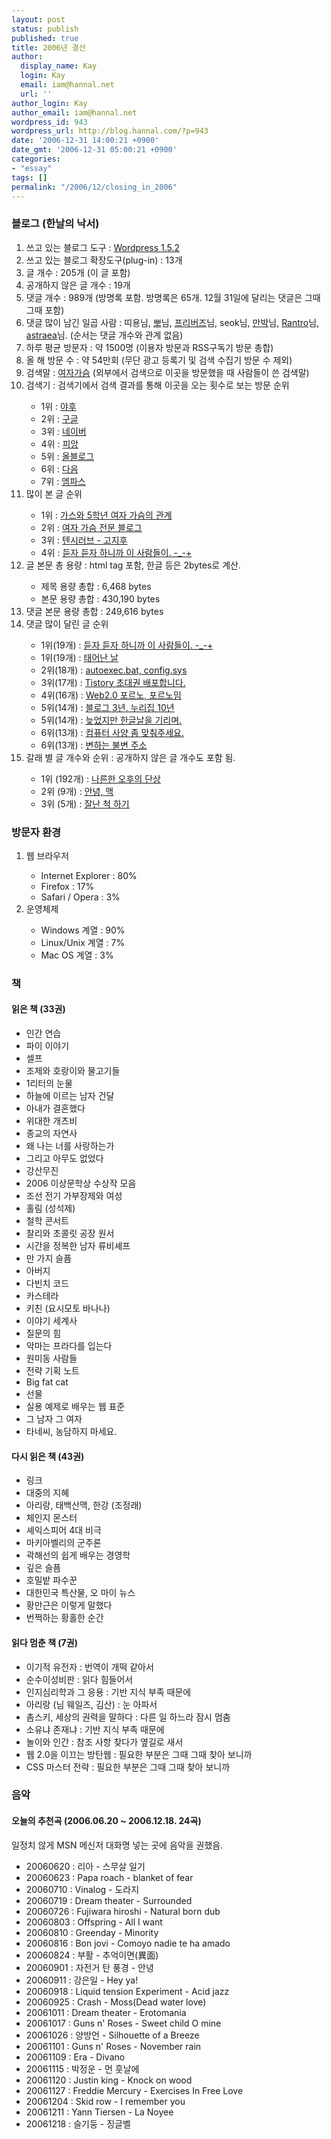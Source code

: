 ```yaml
---
layout: post
status: publish
published: true
title: 2006년 결산
author:
  display_name: Kay
  login: Kay
  email: iam@hannal.net
  url: ''
author_login: Kay
author_email: iam@hannal.net
wordpress_id: 943
wordpress_url: http://blog.hannal.com/?p=943
date: '2006-12-31 14:00:21 +0900'
date_gmt: '2006-12-31 05:00:21 +0900'
categories:
- "essay"
tags: []
permalink: "/2006/12/closing_in_2006"
---
```

<h3>블로그 (한날의 낙서)</h3>
<ol>
<li>쓰고 있는 블로그 도구 : <a href="http://www.wordpress.org">Wordpress 1.5.2</a></li>
<li>쓰고 있는 블로그 확장도구(plug-in) : 13개</li>
<li>글 개수 : 205개 (이 글 포함)</li>
<li>공개하지 않은 글 개수 : 19개</li>
<li>댓글 개수 :  989개 (방명록 포함. 방명록은 65개. 12월 31일에 달리는 댓글은 그때 그때 포함)</li>
<li>댓글 많이 남긴 일곱 사람 : 띠용님, <a href="http://www.blogmeme.com/claire">뽀</a>님, <a href="http://www.fribirdz.net">프리버즈</a>님, seok님, <a href="http://www.sumanpark.com">만박</a>님, <a href="http://rantro.dothome.co.kr">Rantro</a>님, <a href="http://www.withstory.net">astraea</a>님. (순서는 댓글 개수와 관계 없음)</li>
<li>하루 평균 방문자 : 약 1500명 (이용자 방문과 RSS구독기 방문 총합)</li>
<li>올 해 방문 수 : 약 54만회 (무단 광고 등록기 및 검색 수집기 방문 수 제외)</li>
<li>검색말 : <a href="http://www.google.co.kr/search?hl=ko&newwindow=1&q=%EC%97%AC%EC%9E%90%EA%B0%80%EC%8A%B4+site%3Awww.hannal.net&btnG=%EA%B2%80%EC%83%89&lr=">여자가슴</a> (외부에서 검색으로 이곳을 방문했을 때 사람들이 쓴 검색말)</li>
<li>검색기 : 검색기에서 검색 결과를 통해 이곳을 오는 횟수로 보는 방문 순위</li>
<ul>
<li>1위 : <a href="http://www.kr.yahoo.com">야후</a></li>
<li>2위 : <a href="http://www.google.co.kr">구글</a></li>
<li>3위 : <a href="http://www.naver.com">네이버</a></li>
<li>4위 : <a href="http://www.fian.co.kr">피앙</a></li>
<li>5위 : <a href="http://www.www.allblog.net">올블로그</a></li>
<li>6위 : <a href="http://www.daum.net">다음</a></li>
<li>7위 : <a href="http://www.empas.com">엠파스</a></li>
</ul>
<li>많이 본 글 순위</li>
<ul>
<li>1위 : <a href="http://blog.hannal.com/i_want_gas">가스와 5학년 여자 가슴의 관계</a></li>
<li>2위 : <a href="http://blog.hannal.com/womans_breast/">여자 가슴 전문 블로그</a></li>
<li>3위 : <a href="http://blog.hannal.com/gojihoo_tensilove/">텐시러브 - 고지후</a></li>
<li>4위 : <a href="http://blog.hannal.com/912/">듣자 듣자 하니까 이 사람들이. -_-+</a></li>
</ul>
<li>글 본문 총 용량 : html tag 포함, 한글 등은 2bytes로 계산.</li>
<ul>
<li>제목 용량 총합 : 6,468 bytes</li>
<li>본문 용량 총합 : 430,190 bytes</li>
</ul>
<li>댓글 본문 용량 총합 : 249,616 bytes</li>
<li>댓글 많이 달린 글 순위</li>
<ul>
<li>1위(19개) : <a href="http://blog.hannal.com/912/">듣자 듣자 하니까 이 사람들이. -_-+</a></li>
<li>1위(19개) : <a href="http://blog.hannal.com/birthday_2006/">태어난 날</a></li>
<li>2위(18개) : <a href="http://blog.hannal.com/command_on_dos/">autoexec.bat, config.sys</a></li>
<li>3위(17개) : <a href="http://blog.hannal.com/do_you_want_tistory060712/">Tistory 초대권 배포합니다.</a></li>
<li>4위(16개) : <a href="http://blog.hannal.com/we_release_pornomeme/">Web2.0 포르노, 포르노밈</a></li>
<li>5위(14개) : <a href="http://blog.hannal.com/my_homepage_since_1997/">블로그 3년. 누리집 10년</a></li>
<li>5위(14개) : <a href="http://blog.hannal.com/2006%eb%85%84_%ed%95%9c%ea%b8%80%eb%82%a0/">늦었지만 한글날을 기리며.</a></li>
<li>6위(13개) : <a href="http://blog.hannal.com/help_me_about_computer/">컴퓨터 사양 좀 맞춰주세요.</a></li>
<li>6위(13개) : <a href="http://blog.hannal.com/is_it_really_permalink/">변하는 불변 주소</a></li>
</ul>
<li>갈래 별 글 개수와 순위 : 공개하지 않은 글 개수도 포함 됨.</li>
<ul>
<li>1위 (192개) : <a href="http://blog.hannal.com/category/i_am_hannal/murmur/">나른한 오후의 단상</a></li>
<li>2위 (9개) : <a href="http://blog.hannal.com/category/i_am_dreamer/hello_mac/">안녕, 맥</a></li>
<li>3위 (5개) : <a href="http://blog.hannal.com/category/i_am_dreamer/knowledge/">잘난 척 하기</a></li>
</ul>
</ol>
<h3>방문자 환경</h3>
<ol>
<li>웹 브라우저 </li>
<ul>
<li>Internet Explorer : 80%</li>
<li>Firefox : 17%</li>
<li>Safari / Opera : 3%</li>
</ul>
<li>운영체제</li>
<ul>
<li>Windows 계열 : 90%</li>
<li>Linux/Unix 계열 : 7%</li>
<li>Mac OS 계열 : 3%</li>
</ul>
</ol>
<h3>책</h3>
<h4>읽은 책 (33권)</h4>
<ul>
<li>인간 연습</li>
<li>파이 이야기</li>
<li>셀프</li>
<li>조제와 호랑이와 물고기들</li>
<li>1리터의 눈물</li>
<li>하늘에 이르는 남자 건달</li>
<li>아내가 결혼했다</li>
<li>위대한 개츠비</li>
<li>종교의 자연사</li>
<li>왜 나는 너를 사랑하는가</li>
<li>그리고 아무도 없었다</li>
<li>강산무진</li>
<li>2006 이상문학상 수상작 모음</li>
<li>조선 전기 가부장제와 여성</li>
<li>홀림 (성석제)</li>
<li>철학 콘서트</li>
<li>찰리와 초콜릿 공장 원서</li>
<li>시간을 정복한 남자 류비셰프</li>
<li>만 가지 슬픔</li>
<li>아버지</li>
<li>다빈치 코드</li>
<li>카스테라</li>
<li>키친 (요시모토 바나나)</li>
<li>이야기 세계사</li>
<li>질문의 힘</li>
<li>악마는 프라다를 입는다</li>
<li>원미동 사람들</li>
<li>전략 기획 노트</li>
<li>Big fat cat</li>
<li>선물</li>
<li>실용 예제로 배우는 웹 표준</li>
<li>그 남자 그 여자</li>
<li>타네씨, 농담하지 마세요.</li>
</ul>
<h4>다시 읽은 책 (43권)</h4>
<ul>
<li>링크</li>
<li>대중의 지혜</li>
<li>아리랑, 태백산맥, 한강 (조정래)</li>
<li>체인지 몬스터</li>
<li>셰익스피어 4대 비극</li>
<li>마키아벨리의 군주론</li>
<li>곽해선의 쉽게 배우는 경영학</li>
<li>깊은 슬픔</li>
<li>호밀밭 파수꾼</li>
<li>대한민국 특산물, 오 마이 뉴스</li>
<li>황만근은 이렇게 말했다</li>
<li>번쩍하는 황홀한 순간</li>
</ul>
<h4>읽다 멈춘 책 (7권)</h4>
<ul>
<li>이기적 유전자 : 번역이 개떡 같아서</li>
<li>순수이성비판 : 읽다 힘들어서</li>
<li>인지심리학과 그 응용 : 기반 지식 부족 때문에</li>
<li>아리랑 (님 웨일즈, 김산) : 눈 아파서</li>
<li>촘스키, 세상의 권력을 말하다 : 다른 일 하느라 잠시 멈춤</li>
<li>소유냐 존재냐 : 기반 지식 부족 때문에</li>
<li>놀이와 인간 : 참조 사항 찾다가 옆길로 새서</li>
<li>웹 2.0을 이끄는 방탄웹 : 필요한 부분은 그때 그때 찾아 보니까</li>
<li>CSS 마스터 전략 : 필요한 부분은 그때 그때 찾아 보니까</li>
</ul>
<h3>음악</h3>
<h4>오늘의 추천곡 (2006.06.20 ~ 2006.12.18. 24곡)</h4>
<p>일정치 않게 MSN 메신저 대화명 넣는 곳에 음악을 권했음.</p>
<ul>
<li>20060620 : 리아 - 스무살 일기</li>
<li>20060623 : Papa roach - blanket of fear</li>
<li>20060710 : Vinalog - 도라지</li>
<li>20060719 : Dream theater - Surrounded</li>
<li>20060726 : Fujiwara hiroshi - Natural born dub</li>
<li>20060803 : Offspring - All I want</li>
<li>20060810 : Greenday - Minority</li>
<li>20060816 : Bon jovi - Comoyo nadie te ha amado</li>
<li>20060824 : 부활 - 추억이면(異面)</li>
<li>20060901 : 자전거 탄 풍경 - 안녕</li>
<li>20060911 : 강은일 - Hey ya!</li>
<li>20060918 : Liquid tension Experiment - Acid jazz</li>
<li>20060925 : Crash - Moss(Dead water love)</li>
<li>20061011 : Dream theater - Erotomania</li>
<li>20061017 : Guns n' Roses - Sweet child O mine</li>
<li>20061026 : 양방언 - Silhouette of a Breeze</li>
<li>20061101 : Guns n' Roses - November rain</li>
<li>20061109 : Era - Divano</li>
<li>20061115 : 박정운 - 먼 훗날에</li>
<li>20061120 : Justin king - Knock on wood</li>
<li>20061127 : Freddie Mercury - Exercises In Free Love</li>
<li>20061204 : Skid row - I remember you</li>
<li>20061211 : Yann Tiersen - La Noyee</li>
<li>20061218 : 슬기둥 - 징글벨</li>
</ul>
